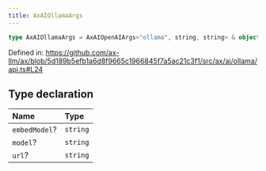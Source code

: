 ```yaml
---
title: AxAIOllamaArgs
---
```


```ts
type AxAIOllamaArgs = AxAIOpenAIArgs<"ollama", string, string> & object;
```

Defined in: https://github.com/ax-llm/ax/blob/5d189b5efb1a6d8f9665c1966845f7a5ac21c3f1/src/ax/ai/ollama/api.ts#L24

## Type declaration

| Name | Type |
| :------ | :------ |
| `embedModel`? | `string` |
| `model`? | `string` |
| `url`? | `string` |
